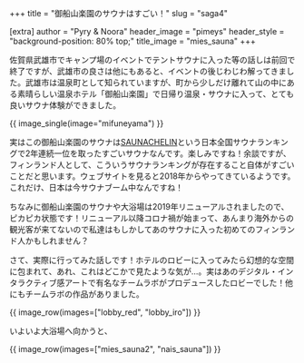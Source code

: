 +++
title = "御船山楽園のサウナはすごい！"
slug = "saga4"

[extra]
author = "Pyry & Noora"
header_image = "pimeys"
header_style = "background-position: 80% top;"
title_image = "mies_sauna"
+++

佐賀県武雄市でキャンプ場のイベントでテントサウナに入った等の話しは前回で終了ですが、武雄市の良さは他にもあると、イベントの後じわじわ解ってきました。武雄市は温泉町として知られていますが、町から少しだけ離れて山の中にある素晴らしい温泉ホテル「御船山楽園」で日帰り温泉・サウナに入って、とても良いサウナ体験ができました。

<!-- more -->

{{ image_single(image="mifuneyama") }}

実はこの御船山楽園のサウナは[SAUNACHELIN](https://www.saunachelin.com)という日本全国サウナランキングで2年連続一位を取ったすごいサウナなんです。楽しみですね！余談ですが、フィンランド人として、こういうサウナランキングが存在すること自体がすごいことだと思います。ウェブサイトを見ると2018年からやってきているようです。これだけ、日本は今サウナブーム中なんですね！

ちなみに御船山楽園のサウナや大浴場は2019年リニューアルされましたので、ピカピカ状態です！リニューアル以降コロナ禍が始まって、あんまり海外からの観光客が来てないので私達はもしかしてあのサウナに入った初めてのフィンランド人かもしれません？

さて、実際に行ってみた話しです！ホテルのロビーに入ってみたら幻想的な空間に包まれて、あれ、これはどこかで見たような気が…。実はあのデジタル・インタラクティブ感アートで有名なチームラボがプロデュースしたロビーでした！他にもチームラボの作品がありました。

{{ image_row(images=["lobby_red", "lobby_iro"]) }}

いよいよ大浴場へ向かうと、

{{ image_row(images=["mies_sauna2", "nais_sauna"]) }}